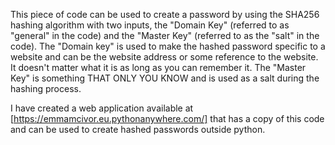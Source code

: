 This piece of code can be used to create a password by using the SHA256 hashing algorithm with two inputs, the "Domain Key" (referred to as "general" in the code) and the "Master Key" (referred to as the "salt" in the code). The "Domain key" is used to make the hashed password specific to a website and can be the website address or some reference to the website. It doesn't matter what it is as long as you can remember it. The "Master Key" is something THAT ONLY YOU KNOW and is used as a salt during the hashing process.

I have created a web application available at [https://emmamcivor.eu.pythonanywhere.com/] that has a copy of this code and can be used to create hashed passwords outside python.

